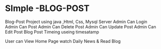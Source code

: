 # SImple -BLOG-POST
Blog-Post Project using java ,Html, Css, Mysql Server
Admin Can Login 
Admin Can Post
Admin Can Delete Post
Admin Can Update Post
Admin Can Edit Post
Blog Post Timeing useing timesatamp



User can View Home Page watch Daily News & Read Blog
